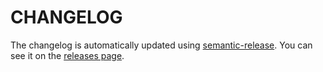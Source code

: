 # CHANGELOG

The changelog is automatically updated using [semantic-release](https://github.com/semantic-release/semantic-release).
You can see it on the [releases page](https://github.com/kentcdodds/cross-env/releases).
